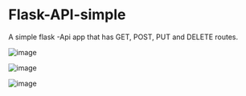 # Flask-API-simple
A simple flask -Api app that has GET, POST, PUT and DELETE routes.


![image](https://github.com/user-attachments/assets/d71bdf9a-3673-4ad9-9440-47104c35c04d)

![image](https://github.com/user-attachments/assets/f7980c68-4886-45cf-8ceb-fc140e081fb6)

![image](https://github.com/user-attachments/assets/3c40c3cb-b502-4b0b-b2e1-88967942563d)
